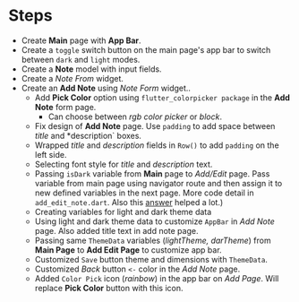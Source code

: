 # Steps
* Create **Main** page with **App Bar**.
* Create a `toggle` switch button on the main page's app bar to switch between `dark` and `light` modes.
* Create a **Note** model with input fields.
* Create a *Note From* widget.
* Create an **Add Note** using *Note Form* widget..
    * Add **Pick Color** option using `flutter_colorpicker package` in the **Add Note** form page.
        * Can choose between *rgb color picker* or *block*.
    * Fix design of **Add Note** page. Use `padding` to add space between *title* and *description` boxes.
    * Wrapped *title* and *description* fields in `Row()` to add `padding` on the left side.
    * Selecting font style for *title* and *description* text.
    * Passing `isDark` variable from **Main** page to *Add/Edit* page. Pass variable from main page using navigator route and then assign it to new defined variables in the next page. More code detail in `add_edit_note.dart`. Also this [answer](https://stackoverflow.com/a/56744625) helped a lot.)
    * Creating variables for light and dark theme data
    * Using light and dark theme data to customize `AppBar` in *Add Note* page. Also added title text in add note page.
    * Passing same `ThemeData` variables (*lightTheme, darTheme*) from **Main Page** to **Add Edit Page** to customize app bar. 
    * Customized `Save` button theme and dimensions with `ThemeData`.
    * Customized *Back* button `<-` color in the *Add Note* page.
    * Added `Color Pick` icon (*rainbow*) in the app bar on *Add Page*. Will replace **Pick Color** button with this icon.